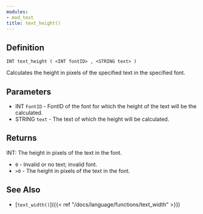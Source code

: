 ```yaml
---
modules:
- mod_text
title: text_height()
---
```


## Definition

    INT text_height ( <INT fontID> , <STRING text> )

Calculates the height in pixels of the specified text in the specified font.

## Parameters

- INT `FontID` - FontID of the font for which the height of the text will be the calculated.
- STRING `text` - The text of which the height will be calculated.

## Returns

INT: The height in pixels of the text in the font.

- `0` - Invalid or no text; invalid font.
- `>0` - The height in pixels of the text in the font.

## See Also

- [`text_width()`]({{< ref "/docs/language/functions/text_width" >}})
